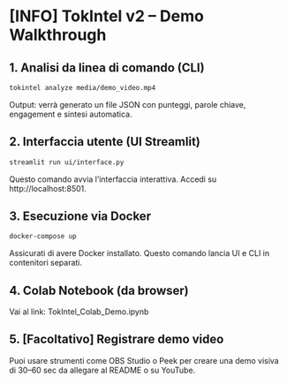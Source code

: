 # [INFO] TokIntel v2 – Demo Walkthrough

## 1. Analisi da linea di comando (CLI)
```bash
tokintel analyze media/demo_video.mp4
```
Output: verrà generato un file JSON con punteggi, parole chiave, engagement e sintesi automatica.

## 2. Interfaccia utente (UI Streamlit)
```bash
streamlit run ui/interface.py
```
Questo comando avvia l’interfaccia interattiva. Accedi su http://localhost:8501.

## 3. Esecuzione via Docker
```bash
docker-compose up
```
Assicurati di avere Docker installato. Questo comando lancia UI e CLI in contenitori separati.

## 4. Colab Notebook (da browser)
Vai al link: TokIntel_Colab_Demo.ipynb

## 5. [Facoltativo] Registrare demo video
Puoi usare strumenti come OBS Studio o Peek per creare una demo visiva di 30–60 sec da allegare al README o su YouTube. 